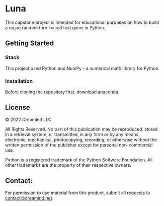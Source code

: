 # Luna
This capstone project is intended for educational purposes on how to build a rogue random turn-based text game in Python.

## Getting Started

### Stack
This project used Python and NumPy - a numerical math library for Python.

### Installation
Before cloning the repository first, download [anaconda](https://www.anaconda.com/products/distribution/start-coding-immediately).


## License
© 2022 Dreamind LLC

All Rights Reserved. No part of this publication may be reproduced, stored in a retrieval system, or transmitted, in any form or by any means, electronic, mechanical, photocopying, recording, or otherwise without the written permission of the publisher except for personal non-commercial use.

Python is a registered trademark of the Python Software Foundation.
All other trademarks are the property of their respective owners.

## Contact:
For permission to use material from this product, submit all requests to contact@dreamind.net.
